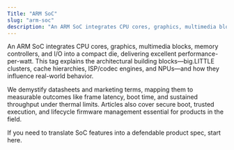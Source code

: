 ```yaml
---
Title: "ARM SoC"
slug: "arm-soc"
description: "An ARM SoC integrates CPU cores, graphics, multimedia blocks, memory controllers, and I/O into a compact die, delivering excellent performance-per-watt. This..."
---
```


An ARM SoC integrates CPU cores, graphics, multimedia blocks, memory controllers, and I/O into a
compact die, delivering excellent performance-per-watt. This tag explains the architectural
building blocks—big.LITTLE clusters, cache hierarchies, ISP/codec engines, and NPUs—and how they
influence real-world behavior.

We demystify datasheets and marketing terms, mapping them to measurable outcomes like frame
latency, boot time, and sustained throughput under thermal limits. Articles also cover secure
boot, trusted execution, and lifecycle firmware management essential for products in the field.

If you need to translate SoC features into a defendable product spec, start here.